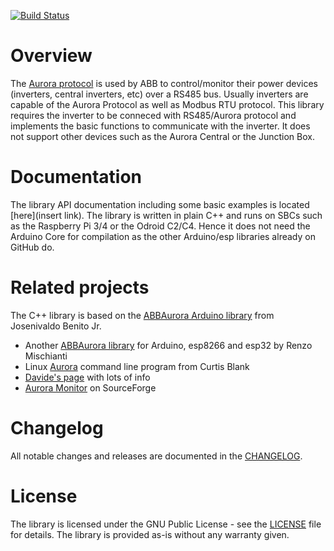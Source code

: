 [![Build Status](https://travis-ci.com/ahpohl/libabbaurora.svg?branch=master)](https://travis-ci.com/ahpohl/libabbaurora)
# Overview

The [Aurora protocol](./docs/pdf/AuroraCommunicationProtocol_4_2.pdf) is used by ABB to control/monitor their power devices (inverters, central inverters, etc) over a RS485 bus. Usually inverters are capable of the Aurora Protocol as well as Modbus RTU protocol. This library requires the inverter to be conneced with RS485/Aurora protocol and implements the basic functions to communicate with the inverter. It does not support other devices such as the Aurora Central or the Junction Box.

# Documentation

The library API documentation including some basic examples is located [here](insert link). The library is written in plain C++ and runs on SBCs such as the Raspberry Pi 3/4 or the Odroid C2/C4. Hence it does not need the Arduino Core for compilation as the other Arduino/esp libraries already on GitHub do.

# Related projects

The C++ library is based on the [ABBAurora Arduino library](https://github.com/jrbenito/ABBAurora) from Josenivaldo Benito Jr.

* Another [ABBAurora library](https://github.com/xreef/ABB_Aurora_Solar_Inverter_Library) for Arduino, esp8266 and esp32 by Renzo Mischianti
* Linux [Aurora](http://www.curtronics.com/Solar/AuroraData.html) command line program from Curtis Blank
* [Davide's page](http://www.drhack.it/arduino/32-lettura-inverte-power-one-aurora.html) with lots of info
* [Aurora Monitor](http://auroramonitor.sourceforge.net/) on SourceForge

# Changelog

All notable changes and releases are documented in the [CHANGELOG](CHANGELOG.md).

# License

The library is licensed under the GNU Public License - see the [LICENSE](LICENSE) file for details. The library is provided as-is without any warranty given.
